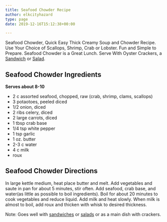 ```yaml
---
title: Seafood Chowder Recipe
author: elkcityhazard
type: page
date: 2019-12-16T15:12:38+00:00

---
```

Seafood Chowder, Quick Easy Thick Creamy Soup and Chowder Recipe. Use Your Choice of Scallops, Shrimp, Crab or Lobster. Fun and Simple to Prepare. Seafood Chowder is a Great Lunch. Serve With Oyster Crackers, a <a href="/wordpress/sandwich-recipes/" rel="noopener noreferrer" target="_blank">Sandwich</a> or <a href="/wordpress/vegetables-and-salad-recipes/" rel="noopener noreferrer" target="_blank">Salad</a>.

## Seafood Chowder Ingredients

**Serves about 8-10**

  * 2 c assorted seafood, chopped, raw (crab, shrimp, clams, scallops)
  * 3 potaotoes, peeled diced
  * 1/2 onion, diced
  * 2 ribs celery, diced
  * 2 large carrots, diced
  * 1 tbsp crab base
  * 1/4 tsp white pepper
  * 1 tsp garlic
  * 1 oz. butter
  * 2-3 c water
  * 4 c milk
  * roux

## Seafood Chowder Directions

In large kettle medium, heat place butter and melt. Add vegetables and saute in pan for about 5 minutes, stir often. Add seafood, crab base, and water(as little as possible to boil ingredients). Boil for about 20 minutes to cook vegetables and reduce liquid. Add milk and heat slowly. When milk is almost to boil, add roux and thicken with whisk to desired thickness.

Note: Goes well with <a href="/wordpress/sandwich-recipes/" rel="noopener noreferrer" target="_blank">sandwiches</a> or <a href="/wordpress/vegetables-and-salad-recipes/" rel="noopener noreferrer" target="_blank">salads</a> or as a main dish with crackers.